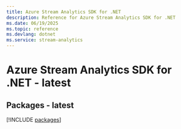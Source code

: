 ```yaml
---
title: Azure Stream Analytics SDK for .NET
description: Reference for Azure Stream Analytics SDK for .NET
ms.date: 06/19/2025
ms.topic: reference
ms.devlang: dotnet
ms.service: stream-analytics
---
```

# Azure Stream Analytics SDK for .NET - latest
## Packages - latest
[!INCLUDE [packages](stream-analytics-index.md)]